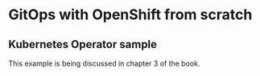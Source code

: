 # GitOps with OpenShift from scratch 
## Kubernetes Operator sample
This example is being discussed in chapter 3 of the book.